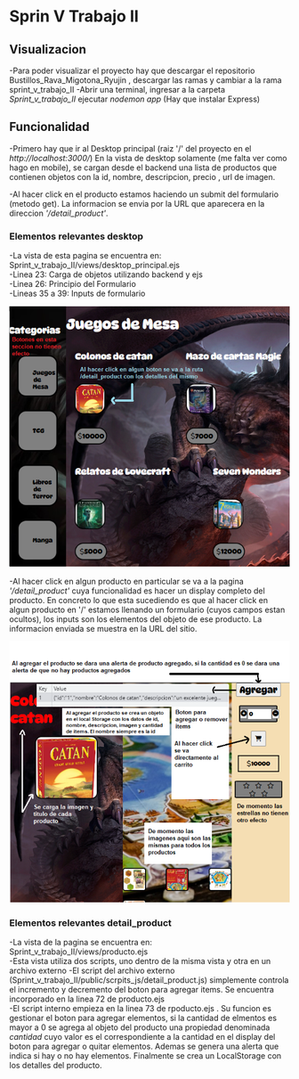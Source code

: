 # Sprin V Trabajo II

## Visualizacion
-Para poder visualizar el proyecto hay que descargar el repositorio Bustillos_Rava_Migotona_Ryujin , descargar las ramas y cambiar a la rama sprint_v_trabajo_II
-Abrir una terminal, ingresar a la carpeta *Sprint_v_trabajo_II* ejecutar *nodemon app* (Hay que instalar Express)

## Funcionalidad
-Primero hay que ir al Desktop principal (raiz '/' del proyecto en el *http://localhost:3000/*) En la vista de desktop solamente (me falta ver como hago en mobile), se cargan desde el backend una lista de productos que contienen objetos con la id, nombre, descripcion, precio , url de imagen.

-Al hacer click en el producto estamos haciendo un submit del formulario (metodo get). La informacion se envia por la URL que aparecera en la direccion *'/detail_product'*.

### Elementos relevantes desktop

-La vista de esta pagina se encuentra en: Sprint_v_trabajo_II/views/desktop_principal.ejs<br />
-Linea 23: Carga de objetos utilizando backend y ejs<br />
-Linea 26: Principio del Formulario<br />
-Lineas 35 a 39: Inputs de formulario<br />


![desktop](imagenes_repo/desktop.png)

-Al hacer click en algun producto en particular se va a la pagina *'/detail_product'* cuya funcionalidad es hacer un display completo del producto. En concreto lo que esta  sucediendo es que al hacer click en algun producto en '/' estamos llenando un formulario (cuyos campos estan ocultos), los inputs son los elementos del objeto de ese producto. La informacion enviada se muestra en la URL del sitio.

![detail_product](imagenes_repo/detail_product.png)

### Elementos relevantes detail_product
-La vista de la pagina se encuentra en: Sprint_v_trabajo_II/views/producto.ejs<br />
-Esta vista utiliza dos scripts, uno dentro de la misma vista y otra en un archivo externo
-El script del archivo externo (Sprint_v_trabajo_II/public/scrpits_js/detail_product.js) simplemente controla el incremento y decremento del boton para agregar items. Se encuentra incorporado en la linea 72 de producto.ejs<br />
-El script interno empieza en la linea 73 de rpoducto.ejs . Su funcion es gestionar el boton para agregar elementos, si la cantidad de elmentos es mayor a 0 se agrega al objeto del producto una propiedad denominada *cantidad* cuyo valor es el correspondiente a la cantidad en el display del boton para agregar o quitar elementos. Ademas se genera una alerta que indica si hay o no hay elementos. Finalmente se crea un LocalStorage con los detalles del producto.<br />
